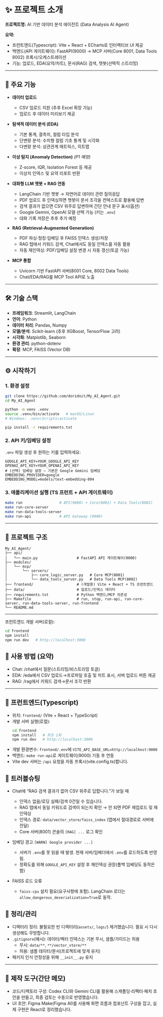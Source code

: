 # ✨ 프로젝트 소개

**프로젝트명:** AI 기반 데이터 분석 에이전트 (Data Analysis AI Agent)

**요약:**
- 프런트엔드(Typescript): Vite + React + ECharts로 인터랙티브 UI 제공
- 백엔드(API 게이트웨이): FastAPI(9000) → MCP 서버(Core 8001, Data Tools 8002) 프록시/오케스트레이션
- 기능: 업로드, EDA(요약/차트), 문서(RAG) 검색, 챗봇(선택적 스트리밍)

---

## 🚀 주요 기능

- **데이터 업로드**
  - CSV 업로드 지원 (추후 Excel 확장 가능)
  - 업로드 후 데이터 미리보기 제공

- **탐색적 데이터 분석 (EDA)**
  - 기본 통계, 결측치, 컬럼 타입 분석
  - 단변량 분석: 수치형 컬럼 기초 통계 및 시각화
  - 다변량 분석: 상관관계 매트릭스, 히트맵

- **이상 탐지 (Anomaly Detection)** *(P1 예정)*
  - Z-score, IQR, Isolation Forest 등 제공
  - 이상치 인덱스 및 요약 리포트 반환

- **대화형 LLM 챗봇 + RAG 연동**
  - LangChain 기반 챗봇 → 자연어로 데이터 관련 질의응답
  - PDF 업로드 후 인덱싱하면 챗봇이 문서 조각을 컨텍스트로 활용해 답변
  - 검색 결과가 없으면 CSV 위주로 답변하며 간단 안내 문구 표시(옵션)
  - Google Gemini, OpenAI 모델 선택 가능 (키는 `.env`)
  - 대화 기록 저장은 추후 추가 예정

- **RAG (Retrieval-Augmented Generation)**
  - PDF 파싱·청킹·임베딩 후 FAISS 인덱스 생성/저장
  - RAG 탭에서 키워드 검색, Chat에서도 동일 인덱스를 자동 활용
  - 자동 재인덱싱: PDF/임베딩 설정 변경 시 자동 갱신(토글 가능)

- **MCP 통합**
  - Uvicorn 기반 FastAPI 서버(8001 Core, 8002 Data Tools)
  - Chat/EDA/RAG를 MCP Tool API로 노출

---

## 🛠️ 기술 스택

- **프레임워크**: Streamlit, LangChain  
- **언어**: Python  
- **데이터 처리**: Pandas, Numpy  
- **모델/분석**: Scikit-learn (추후 XGBoost, TensorFlow 고려)  
- **시각화**: Matplotlib, Seaborn  
- **환경 관리**: python-dotenv  
- **확장**: MCP, FAISS (Vector DB)

---

## ⚙️ 시작하기

### 1. 환경 설정
```bash
git clone https://github.com/doridoit/My_AI_Agent.git
cd My_AI_Agent

python -m venv .venv
source .venv/bin/activate   # macOS/Linux
# Windows: .venv\Scripts\activate

pip install -r requirements.txt
```

### 2. API 키/임베딩 설정
`.env` 파일 생성 후 원하는 키를 입력하세요:
```env
GOOGLE_API_KEY=YOUR_GOOGLE_API_KEY
OPENAI_API_KEY=YOUR_OPENAI_API_KEY
# (선택) 임베딩 설정 — 기본은 Google Gemini 임베딩
EMBEDDING_PROVIDER=google
EMBEDDING_MODEL=models/text-embedding-004
```

### 3. 애플리케이션 실행 (TS 프런트 + API 게이트웨이)
```bash
make run                 # API(9000) + Core(8001) + Data Tools(8002)
make run-core-server
make run-data-tools-server
make run-api             # API Gateway (9000)
```

---

## 📂 프로젝트 구조

```
My_AI_Agent/
├── api/
│   └── main.py                  # FastAPI API 게이트웨이(9000)
├── modules/
│   └── mcp/
│       └── servers/
│           ├── core_logic_server.py   # Core MCP(8001)
│           └── data_tools_server.py   # Data Tools MCP(8002)
├── frontend/                    # (개발용) Vite + React + TS 프런트엔드
├── data/                        # 업로드/인덱스 데이터
├── requirements.txt             # Python 백엔드/MCP 의존성
├── Makefile                     # run, stop, run-api, run-core-server, run-data-tools-server, run-frontend
└── README.md
```

---

프런트엔드 개발 서버(로컬):
```bash
cd frontend
npm install
npm run dev   # http://localhost:3000
```

## 🧭 사용 방법 (요약)

- Chat: /chat에서 질문(스트리밍/비스트리밍 토글)
- EDA: /eda에서 CSV 업로드→프로파일 호출 및 차트 표시, 서버 업로드 버튼 제공
- RAG: /rag에서 키워드 검색→문서 조각 반환

---

## 🧱 프런트엔드(Typescript)

- 위치: `frontend/` (Vite + React + TypeScript)
- 개발 서버 실행(로컬):
  ```bash
  cd frontend
  npm install   # 최초 1회
  npm run dev   # http://localhost:3000
  ```
- 개발 환경변수: `frontend/.env`에 `VITE_API_BASE_URL=http://localhost:9000`
- 백엔드: `make run-api`로 게이트웨이(9000) 기동 후 연동
- Vite dev 서버는 `/api` 요청을 자동 프록시(vite.config.ts)합니다.

## 🧰 트러블슈팅

- Chat에 “RAG 검색 결과가 없어 CSV 위주로 답합니다.”가 보일 때
  - 인덱스 없음/로딩 실패/검색 0건일 수 있습니다.
  - RAG 탭에서 동일 키워드로 검색이 되는지 확인 → 안 되면 PDF 재업로드 및 재인덱싱
  - 인덱스 경로: `data/vector_store/faiss_index` (앱에서 절대경로로 서버에 전달)
  - Core 서버(8001) 콘솔의 `[RAG] ...` 로그 확인

- 임베딩 경고 `[WARN] Google provider ...]`
  - 서버가 `.env`를 못 읽을 때 발생. 현재 서버/임베더에서 `.env`를 로드하도록 반영됨.
  - 정확도를 위해 `GOOGLE_API_KEY` 설정 후 재인덱싱 권장(폴백 임베딩도 동작은 함)

- FAISS 로드 오류
  - `faiss-cpu` 설치 필요(요구사항에 포함). LangChain 로더는 `allow_dangerous_deserialization=True`로 동작.

## 🧹 정리/관리

- 디렉터리 정리: 불필요한 빈 디렉터리(`assets/`, `logs/`) 제거했습니다. 필요 시 다시 생성해도 무방합니다.
- `.gitignore`(예시): 데이터/벡터 인덱스는 기본 무시, 샘플/가이드는 허용
  - 무시: `data/**`, `**/vector_store/**`
  - 허용: 샘플 데이터/문서(프로젝트에 맞게 유지)
- 패키지 인식 안정성을 위해 `__init__.py` 유지



---

## 🧰 제작 도구(간단 메모)

- 코드/디렉토리 구성: Codex CLI와 Gemini CLI를 활용해 스캐폴딩·리팩터·패치 초안을 만들고, 최종 검토는 수동으로 반영했습니다.
- UI 초안: Figma Make(Figma AI)를 사용해 화면 흐름과 컴포넌트 구상을 잡고, 실제 구현은 React로 정리했습니다.
